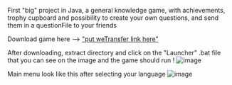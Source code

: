 First "big" project in Java, a general knowledge game, with achievements, trophy cupboard and possibility to create your own questions, and send them in a questionFile to your friends

Download game here --> ["put weTransfer link here"](https://we.tl/t-qOpv29mVfx)

After downloading, extract directory and click on the "Launcher" .bat file that you can see on the image and the game should run !
![image](https://github.com/Mahnwe/QuestionGame/assets/120069846/c8cbbff9-cf50-4a73-9d0b-ae8a70a5e5d2)

Main menu look like this after selecting your language
![image](https://github.com/Mahnwe/QuestionGame/assets/120069846/55ff3fb3-ca0c-47d4-a624-d707ee395089)
